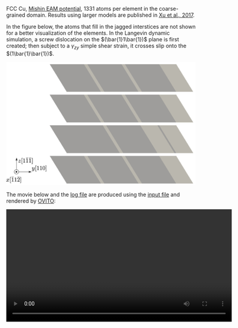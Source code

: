 
FCC Cu, [Mishin EAM potential](http://dx.doi.org/10.1103/PhysRevB.63.224106), 1331 atoms per element in the coarse-grained domain. Results using larger models are published in [Xu et al., 2017](http://dx.doi.org/10.1016/j.actamat.2016.10.005).

In the figure below, the atoms that fill in the jagged interstices are not shown for a better visualization of the elements. In the Langevin dynamic simulation, a screw dislocation on the $(\bar{1}1\bar{1})$ plane is first created; then subject to a $\gamma_{zy}$ simple shear strain, it crosses slip onto the $(1\bar{1}\bar{1})$.

![cross-slip](cross-slip.jpg)

The movie below and the <a href="cross-slip.log" target="_blank">log file</a> are produced using the <a href="cross-slip.in" target="_blank">input file</a> and rendered by [OVITO](../../chapter-6/ovito.md):

<video width="600" controls>
  <source src="cross-slip.mp4" type="video/mp4">
</video>